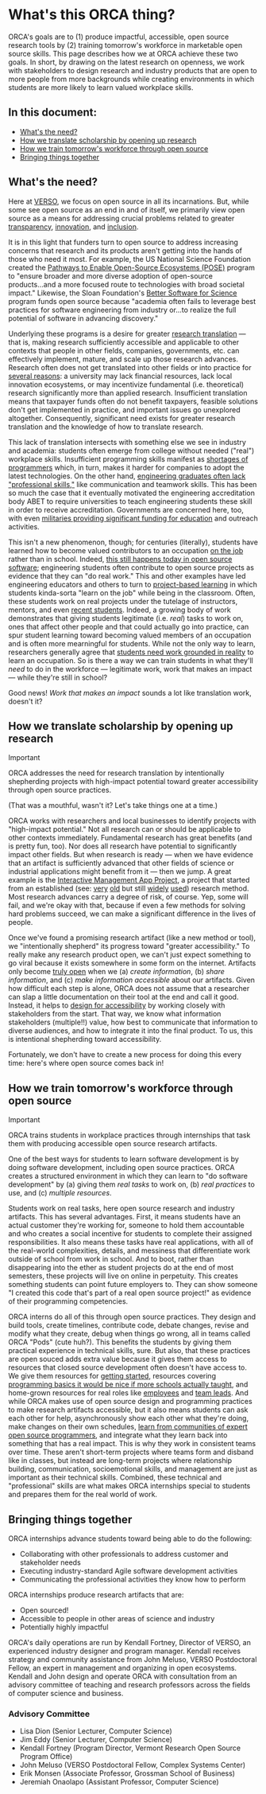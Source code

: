 # What's this ORCA thing?
ORCA's goals are to (1) produce impactful, accessible, open source research tools by (2) training tomorrow's workforce in marketable open source skills. This page describes how we at ORCA achieve these two goals. In short, by drawing on the latest research on openness, we work with stakeholders to design research and industry products that are open to more people from more backgrounds while creating environments in which students are more likely to learn valued workplace skills.

## In this document:
- [What's the need?](#whats-the-need)
- [How we translate scholarship by opening up research](#how-we-translate-scholarship-by-opening-up-research)
- [How we train tomorrow's workforce through open source](#how-we-train-tomorrows-workforce-through-open-source)
- [Bringing things together](#bringing-things-together)

## What's the need?
Here at [VERSO](https://verso.w3.uvm.edu/), we focus on open source in all its incarnations. But, while some see open source as an end in and of itself, we primarily view open source as a means for addressing crucial problems related to greater [transparency](https://www.archives.gov/files/cui/documents/2009-WH-memo-on-transparency-and-open-government.pdf), [innovation](https://obamawhitehouse.archives.gov/sites/default/files/microsites/ostp/ostp_public_access_memo_2013.pdf), and [inclusion](https://www.whitehouse.gov/wp-content/uploads/2022/08/08-2022-OSTP-Public-Access-Memo.pdf).

It is in this light that funders turn to open source to address increasing concerns that research and its products aren't getting into the hands of those who need it most. For example, the US National Science Foundation created the [Pathways to Enable Open-Source Ecosystems (POSE)](https://new.nsf.gov/funding/opportunities/pathways-enable-open-source-ecosystems-pose) program to "ensure broader and more diverse adoption of open-source products...and a more focused route to technologies with broad societal impact." Likewise, the Sloan Foundation's [Better Software for Science](https://sloan.org/programs/digital-technology/better-software-for-science) program funds open source because "academia often fails to leverage best practices for software engineering from industry or...to realize the full potential of software in advancing discovery."

Underlying these programs is a desire for greater [research translation](https://new.nsf.gov/funding/opportunities/accelerating-research-translation-art) — that is, making research sufficiently accessible and applicable to other contexts that people in other fields, companies, governments, etc. can effectively implement, mature, and scale up those research advances. Research often does not get translated into other fields or into practice for [several reasons](https://new.nsf.gov/funding/opportunities/accelerating-research-translation-art/nsf23-558/solicitation#pgm_intr_txt): a university may lack financial resources, lack local innovation ecosystems, or may incentivize fundamental (i.e. theoretical) research significantly more than applied research. Insufficient translation means that taxpayer funds often do not benefit taxpayers, feasible solutions don't get implemented in practice, and important issues go unexplored altogether. Consequently, significant need exists for greater research translation and the knowledge of how to translate research.

This lack of translation intersects with something else we see in industry and academia: students often emerge from college without needed ("real") workplace skills. Insufficient programming skills manifest as [shortages of programmers](https://www.technologyreview.com/2023/09/21/1079695/new-approaches-to-the-tech-talent-shortage/) which, in turn, makes it harder for companies to adopt the latest technologies. On the other hand, [engineering graduates often lack "professional skills,"](https://onlinelibrary.wiley.com/doi/10.1002/j.2168-9830.2005.tb00828.x) like communication and teamwork skills. This has been so much the case that it eventually motivated the engineering accreditation body ABET to require universities to teach engineering students these skill in order to receive accreditation. Governments are concerned here, too, with even [militaries providing significant funding for education](https://www.grants.gov/search-results-detail/351854) and outreach activities.

This isn't a new phenomenon, though; for centuries (literally), students have learned how to become valued contributors to an occupation [on the job](https://www.google.com/books/edition/Situated_Learning/CAVIOrW3vYAC) rather than in school. Indeed, [this still happens today in open source software](https://doi.org/10.2753/MIS0742-1222250401); engineering students often contribute to open source projects as evidence that they can "do real work." This and other examples have led engineering educators and others to turn to [project-based learning](https://knilt.arcc.albany.edu/images/4/4d/PBL_Article.pdf) in which students kinda-sorta "learn on the job" while being in the classroom. Often, these students work on real projects under the tutelage of instructors, mentors, and even [recent students](doi.org/10.1287/orsc.2020.14214). Indeed, a growing body of work demonstrates that giving students legitimate (i.e. _real_) tasks to work on, ones that affect other people and that could actually go into practice, can spur student learning toward becoming valued members of an occupation and is often more mearningful for students. While not the only way to learn, researchers generally agree that [students need work grounded in reality](doi.org/10.1287/orsc.2020.14214) to learn an occupation. So is there a way we can train students in what they'll _need_ to do in the workforce — legitimate work, work that makes an impact — while they're still in school?

Good news! _Work that makes an impact_ sounds a lot like translation work, doesn't it?

## How we translate scholarship by opening up research
> [!Important]
> ORCA addresses the need for research translation by intentionally shepherding projects with high-impact potential toward greater accessibility through open source practices.

(That was a mouthful, wasn't it? Let's take things one at a time.)

ORCA works with researchers and local businesses to identify projects with "high-impact potential." Not all research can or should be applicable to other contexts immediately. Fundamental research has great benefits (and is pretty fun, too). Nor does all research have potential to significantly impact other fields. But when research is ready — when we have evidence that an artifact is sufficiently advanced that other fields of science or industrial applications might benefit from it — then we jump. A great example is the [Interactive Management App Project](https://github.com/VERSO-UVM/Interactive-Management-App), a project that started from an established (see: [very](https://www.doi.org/10.1109/TSMC.1974.4309336) [old](https://www.doi.org/10.1109/PROC.1975.9765) but still [widely](https://doi.org/10.1007/s11205-014-0764-x) [used](https://journals.sagepub.com/eprint/UTIRDF3JWTXB5IJWESYX/full)) research method. Most research advances carry a degree of risk, of course. Yep, some will fail, and we're okay with that, because if even a few methods for solving hard problems succeed, we can make a significant difference in the lives of people.

Once we've found a promising research artifact (like a new method or tool), we "intentionally shepherd" its progress toward "greater accessibility." To really make any research product open, we can't just expect something to go viral because it exists somewhere in some form on the internet. Artifacts only become [truly open](https://ijoc.org/index.php/ijoc/article/view/4466) when we (a) _create information_, (b) _share information_, and (c) _make information accessible_ about our artifacts. Given how difficult each step is alone, ORCA does not assume that a researcher can slap a little documentation on their tool at the end and call it good. Instead, it helps to [design for accessibility](https://www.google.com/books/edition/Just_Ask/hRnpXbFB06cC) by working closely with stakeholders from the start. That way, we know what information stakeholders (multiple!!) value, how best to communicate that information to diverse audiences, and how to integrate it into the final product. To us, this is intentional shepherding toward accessibility.

Fortunately, we don't have to create a new process for doing this every time: here's where open source comes back in! 

## How we train tomorrow's workforce through open source

> [!Important]
> ORCA trains students in workplace practices through internships that task them with producing accessible open source research artifacts.

One of the best ways for students to learn software development is by doing software development, including open source practices. ORCA creates a structured environment in which they can learn to "do software development" by (a) giving them _real tasks_ to work on, (b) _real practices_ to use, and (c) _multiple resources_.

Students work on real tasks, here open source research and industry artifacts. This has several advantages. First, it means students have an actual customer they're working for, someone to hold them accountable and who creates a social incentive for students to complete their assigned responsibilities. It also means these tasks have real applications, with all of the real-world complexities, details, and messiness that differentiate work outside of school from work in school. And to boot, rather than disappearing into the ether as student projects do at the end of most semesters, these projects will live on online in perpetuity. This creates something students can point future employers to. They can show someone "I created this code that's part of a real open source project!" as evidence of their programming competencies.

ORCA interns do all of this through open source practices. They design and build tools, create timelines, contribute code, debate changes, revise and modify what they create, debug when things go wrong, all in teams called ORCA "Pods" (cute huh?). This benefits the students by giving them practical experience in technical skills, sure. But also, that these practices are open souced adds extra value because it gives them access to resources that closed source development often doesn't have access to. We give them resources for [getting started](https://www.freecodecamp.org/news/a-practical-guide-to-start-opensource-contributions/), resources covering [programming basics it would be nice if more schools actually taught](https://missing.csail.mit.edu/), and home-grown resources for real roles like [employees](ORCA_Handbook.md) and [team leads](Onboarding.md). And while ORCA makes use of open source design and programming practices to make research artifacts accessible, but it also means students can ask each other for help, asynchronously show each other what they're doing, make changes on their own schedules, [learn from communities of expert open source programmers](https://stackoverflow.com/), and integrate what they learn back into something that has a real impact. This is why they work in consistent teams over time. These aren't short-term projects where teams form and disband like in classes, but instead are long-term projects where relationship building, communication, socioemotional skills, and management are just as important as their technical skills. Combined, these technical and "professional" skills are what makes ORCA internships special to students and prepares them for the real world of work.

## Bringing things together
ORCA internships advance students toward being able to do the following:
- Collaborating with other professionals to address customer and stakeholder needs
- Executing industry-standard Agile software development activities
- Communicating the professional activities they know how to perform

ORCA internships produce research artifacts that are:
- Open sourced!
- Accessible to people in other areas of science and industry
- Potentially highly impactful

ORCA's daily operations are run by Kendall Fortney, Director of VERSO, an experienced industry designer and program manager. Kendall receives strategy and community assistance from John Meluso, VERSO Postdoctoral Fellow, an expert in management and organizing in open ecosystems. Kendall and John design and operate ORCA with consultation from an advisory committee of teaching and research professors across the fields of computer science and business.

### Advisory Committee
- Lisa Dion (Senior Lecturer, Computer Science)
- Jim Eddy (Senior Lecturer, Computer Science)
- Kendall Fortney (Program Director, Vermont Research Open Source Program Office)
- John Meluso (VERSO Postdoctoral Fellow, Complex Systems Center)
- Erik Monsen (Associate Professor, Grossman School of Business)
- Jeremiah Onaolapo (Assistant Professor, Computer Science)
